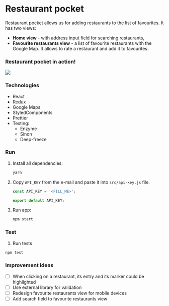 # Restaurant pocket

Restaurant pocket allows us for adding restaurants to the list of favourites. It has two views:

- **Home view** - with address input field for searching restaurants,
- **Favourite restaurants view** - a list of favourite restaurants with the Google Map. It allows to rate a restaurant and add it to favourites.

### Restaurant pocket in action!

<img src="./video.gif">

### Technologies

- React
- Redux
- Google Maps
- StyledComponents
- Prettier
- Testing:
  - Enzyme
  - Sinon
  - Deep-freeze


### Run

1. Install all dependencies:

   ```bash
   yarn
   ```

2. Copy `API_KEY` from the e-mail and paste it into `src/api-key.js` file.

   ```javascript
   const API_KEY = '<FILL_ME>';
   
   export default API_KEY;
   ```

3. Run app:

   ```bash
   npm start
   ```


### Test 

1. Run tests

``` bash
npm test
```



### Improvement ideas

* [ ] When clicking on a restaurant, its entry and its marker could be highlighted
* [ ] Use external library for validation
* [ ] Redesign favourite restaurants view for mobile devices
* [ ] Add search field to favourite restaurants view

